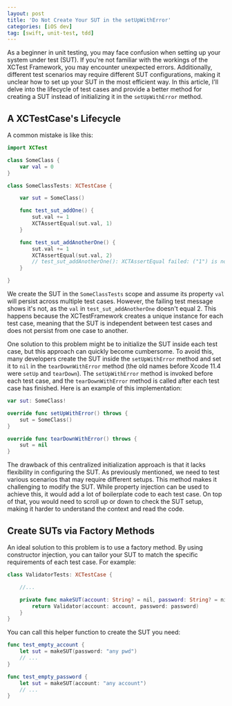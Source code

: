 ```yaml
---
layout: post
title: 'Do Not Create Your SUT in the setUpWithError'
categories: [iOS dev]
tag: [swift, unit-test, tdd]
---
```


As a beginner in unit testing, you may face confusion when setting up your system under test (SUT). If you're not familiar with the workings of the XCTest Framework, you may encounter unexpected errors. Additionally, different test scenarios may require different SUT configurations, making it unclear how to set up your SUT in the most efficient way. In this article, I'll delve into the lifecycle of test cases and provide a better method for creating a SUT instead of initializing it in the `setUpWithError` method.

## A XCTestCase's Lifecycle
A common mistake is like this: 

```swift
import XCTest

class SomeClass {
    var val = 0
}

class SomeClassTests: XCTestCase {

    var sut = SomeClass()

    func test_sut_addOne() {
        sut.val += 1
        XCTAssertEqual(sut.val, 1)
    }

    func test_sut_addAnotherOne() {
        sut.val += 1
        XCTAssertEqual(sut.val, 2) 
        // test_sut_addAnotherOne(): XCTAssertEqual failed: ("1") is not equal to ("2")
    }

}
```

We create the SUT in the `SomeClassTests` scope and assume its property `val` will persist across multiple test cases. However, the failing test message shows it's not, as the `val` in `test_sut_addAnotherOne` doesn't equal 2. This happens because the XCTestFramework creates a unique instance for each test case, meaning that the SUT is independent between test cases and does not persist from one case to another.

One solution to this problem might be to initialize the SUT inside each test case, but this approach can quickly become cumbersome. To avoid this, many developers create the SUT inside the `setUpWithError` method and set it to `nil` in the `tearDownWithError` method (the old names before Xcode 11.4 were `setUp` and `tearDown`). The `setUpWithError` method is invoked before each test case, and the `tearDownWithError` method is called after each test case has finished. Here is an example of this implementation:

```swift
var sut: SomeClass!

override func setUpWithError() throws {
    sut = SomeClass()
}

override func tearDownWithError() throws {
    sut = nil
}
```

The drawback of this centralized initialization approach is that it lacks flexibility in configuring the SUT. As previously mentioned, we need to test various scenarios that may require different setups. This method makes it challenging to modify the SUT. While property injection can be used to achieve this, it would add a lot of boilerplate code to each test case. On top of that, you would need to scroll up or down to check the SUT setup, making it harder to understand the context and read the code.

## Create SUTs via Factory Methods

An ideal solution to this problem is to use a factory method. By using constructor injection, you can tailor your SUT to match the specific requirements of each test case. For example:

```swift
class ValidatorTests: XCTestCase {

    //...

    private func makeSUT(account: String? = nil, password: String? = nil) -> Validator {
        return Validator(account: account, password: password)
    }
}
```

You can call this helper function to create the SUT you need:

```swift
func test_empty_account {
    let sut = makeSUT(password: "any pwd")
    // ...
}

func test_empty_password {
    let sut = makeSUT(account: "any account")
    // ...
}
```